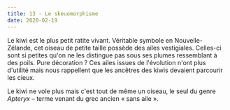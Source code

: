 ```yaml
---
title: 13 - Le skeuomorphisme
date: 2020-02-19
---
```


Le kiwi est le plus petit ratite vivant. Véritable symbole en Nouvelle-Zélande, cet oiseau de petite taille possède des ailes vestigiales. Celles-ci sont si petites qu'on ne les distingue pas sous ses plumes ressemblant à des poils. Pure décoration ? Ces ailes issues de l'évolution n'ont plus d'utilité mais nous rappellent que les ancêtres des kiwis devaient parcourir les cieux.

Le kiwi ne vole plus mais c'est tout de même un oiseau, le seul du genre _Apteryx_ – terme venant du grec ancien « sans aile ».